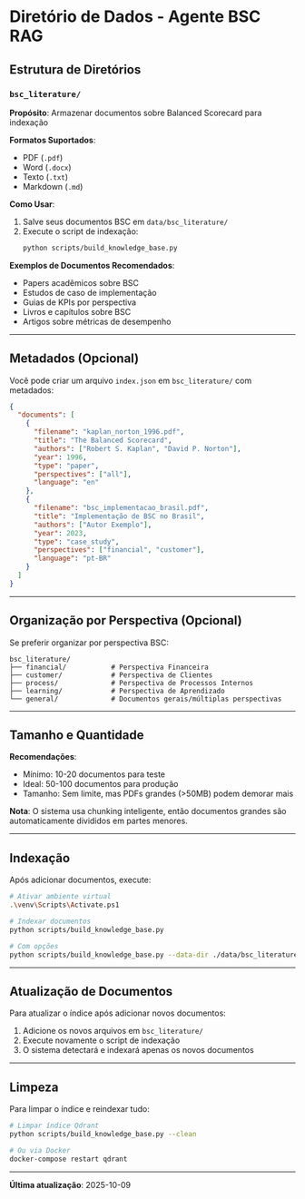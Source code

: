 # Diretório de Dados - Agente BSC RAG

## Estrutura de Diretórios

### `bsc_literature/`
**Propósito**: Armazenar documentos sobre Balanced Scorecard para indexação

**Formatos Suportados**:
- PDF (`.pdf`)
- Word (`.docx`)
- Texto (`.txt`)
- Markdown (`.md`)

**Como Usar**:
1. Salve seus documentos BSC em `data/bsc_literature/`
2. Execute o script de indexação:
   ```bash
   python scripts/build_knowledge_base.py
   ```

**Exemplos de Documentos Recomendados**:
- Papers acadêmicos sobre BSC
- Estudos de caso de implementação
- Guias de KPIs por perspectiva
- Livros e capítulos sobre BSC
- Artigos sobre métricas de desempenho

---

## Metadados (Opcional)

Você pode criar um arquivo `index.json` em `bsc_literature/` com metadados:

```json
{
  "documents": [
    {
      "filename": "kaplan_norton_1996.pdf",
      "title": "The Balanced Scorecard",
      "authors": ["Robert S. Kaplan", "David P. Norton"],
      "year": 1996,
      "type": "paper",
      "perspectives": ["all"],
      "language": "en"
    },
    {
      "filename": "bsc_implementacao_brasil.pdf",
      "title": "Implementação de BSC no Brasil",
      "authors": ["Autor Exemplo"],
      "year": 2023,
      "type": "case_study",
      "perspectives": ["financial", "customer"],
      "language": "pt-BR"
    }
  ]
}
```

---

## Organização por Perspectiva (Opcional)

Se preferir organizar por perspectiva BSC:

```
bsc_literature/
├── financial/           # Perspectiva Financeira
├── customer/            # Perspectiva de Clientes
├── process/             # Perspectiva de Processos Internos
├── learning/            # Perspectiva de Aprendizado
└── general/             # Documentos gerais/múltiplas perspectivas
```

---

## Tamanho e Quantidade

**Recomendações**:
- Mínimo: 10-20 documentos para teste
- Ideal: 50-100 documentos para produção
- Tamanho: Sem limite, mas PDFs grandes (>50MB) podem demorar mais

**Nota**: O sistema usa chunking inteligente, então documentos grandes são automaticamente divididos em partes menores.

---

## Indexação

Após adicionar documentos, execute:

```bash
# Ativar ambiente virtual
.\venv\Scripts\Activate.ps1

# Indexar documentos
python scripts/build_knowledge_base.py

# Com opções
python scripts/build_knowledge_base.py --data-dir ./data/bsc_literature --vector-store qdrant
```

---

## Atualização de Documentos

Para atualizar o índice após adicionar novos documentos:

1. Adicione os novos arquivos em `bsc_literature/`
2. Execute novamente o script de indexação
3. O sistema detectará e indexará apenas os novos documentos

---

## Limpeza

Para limpar o índice e reindexar tudo:

```bash
# Limpar índice Qdrant
python scripts/build_knowledge_base.py --clean

# Ou via Docker
docker-compose restart qdrant
```

---

**Última atualização**: 2025-10-09

